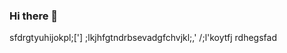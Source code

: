 ### Hi there 👋
sfdrgtyuhijokpl;[']
;lkjhfgtndrbsevadgfchvjkl;,'
/;l'koytfj rdhegsfad
<!--
**modialex/modialex** is a ✨ _special_ ✨ repository because its `README.md` (this file) appears on your GitHub profile.

Here are some ideas to get you started:

- 🔭 I’m currently working on ...
- 🌱 I’m currently learning ...
- 👯 I’m looking to collaborate on ...
- 🤔 I’m looking for help with ...
- 💬 Ask me about ...
- 📫 How to reach me: ...
- 😄 Pronouns: ...
- ⚡ Fun fact: ...
-->
